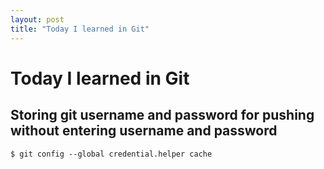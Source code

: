```yaml
---
layout: post
title: "Today I learned in Git"
---
```


# Today I learned in Git
## Storing git username and password for pushing without entering username and password 

`$ git config --global credential.helper cache`
